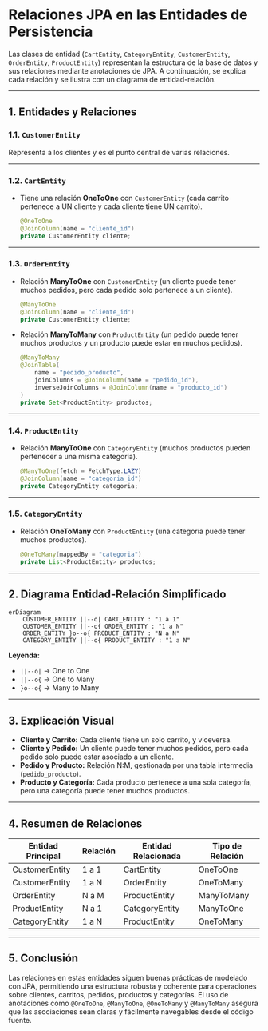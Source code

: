 # Relaciones JPA en las Entidades de Persistencia

Las clases de entidad (`CartEntity`, `CategoryEntity`, `CustomerEntity`, `OrderEntity`, `ProductEntity`) representan la estructura de la base de datos y sus relaciones mediante anotaciones de JPA. A continuación, se explica cada relación y se ilustra con un diagrama de entidad-relación.

---

## 1. Entidades y Relaciones

### 1.1. `CustomerEntity`
Representa a los clientes y es el punto central de varias relaciones.

---

### 1.2. `CartEntity`
- Tiene una relación **OneToOne** con `CustomerEntity` (cada carrito pertenece a UN cliente y cada cliente tiene UN carrito).
  ```java
  @OneToOne
  @JoinColumn(name = "cliente_id")
  private CustomerEntity cliente;
  ```

---

### 1.3. `OrderEntity`
- Relación **ManyToOne** con `CustomerEntity` (un cliente puede tener muchos pedidos, pero cada pedido solo pertenece a un cliente).
  ```java
  @ManyToOne
  @JoinColumn(name = "cliente_id")
  private CustomerEntity cliente;
  ```
- Relación **ManyToMany** con `ProductEntity` (un pedido puede tener muchos productos y un producto puede estar en muchos pedidos).
  ```java
  @ManyToMany
  @JoinTable(
      name = "pedido_producto",
      joinColumns = @JoinColumn(name = "pedido_id"),
      inverseJoinColumns = @JoinColumn(name = "producto_id")
  )
  private Set<ProductEntity> productos;
  ```

---

### 1.4. `ProductEntity`
- Relación **ManyToOne** con `CategoryEntity` (muchos productos pueden pertenecer a una misma categoría).
  ```java
  @ManyToOne(fetch = FetchType.LAZY)
  @JoinColumn(name = "categoria_id")
  private CategoryEntity categoria;
  ```

---

### 1.5. `CategoryEntity`
- Relación **OneToMany** con `ProductEntity` (una categoría puede tener muchos productos).
  ```java
  @OneToMany(mappedBy = "categoria")
  private List<ProductEntity> productos;
  ```

---

## 2. Diagrama Entidad-Relación Simplificado

```mermaid
erDiagram
    CUSTOMER_ENTITY ||--o| CART_ENTITY : "1 a 1"
    CUSTOMER_ENTITY ||--o{ ORDER_ENTITY : "1 a N"
    ORDER_ENTITY }o--o{ PRODUCT_ENTITY : "N a N"
    CATEGORY_ENTITY ||--o{ PRODUCT_ENTITY : "1 a N"
```

**Leyenda:**
- `||--o|` → One to One
- `||--o{` → One to Many
- `}o--o{` → Many to Many

---

## 3. Explicación Visual

- **Cliente y Carrito:** Cada cliente tiene un solo carrito, y viceversa.
- **Cliente y Pedido:** Un cliente puede tener muchos pedidos, pero cada pedido solo puede estar asociado a un cliente.
- **Pedido y Producto:** Relación N:M, gestionada por una tabla intermedia (`pedido_producto`).
- **Producto y Categoría:** Cada producto pertenece a una sola categoría, pero una categoría puede tener muchos productos.

---

## 4. Resumen de Relaciones

| Entidad Principal    | Relación      | Entidad Relacionada   | Tipo de Relación   |
|----------------------|--------------|-----------------------|--------------------|
| CustomerEntity       | 1 a 1        | CartEntity            | OneToOne           |
| CustomerEntity       | 1 a N        | OrderEntity           | OneToMany          |
| OrderEntity          | N a M        | ProductEntity         | ManyToMany         |
| ProductEntity        | N a 1        | CategoryEntity        | ManyToOne          |
| CategoryEntity       | 1 a N        | ProductEntity         | OneToMany          |

---

## 5. Conclusión

Las relaciones en estas entidades siguen buenas prácticas de modelado con JPA, permitiendo una estructura robusta y coherente para operaciones sobre clientes, carritos, pedidos, productos y categorías. El uso de anotaciones como `@OneToOne`, `@ManyToOne`, `@OneToMany` y `@ManyToMany` asegura que las asociaciones sean claras y fácilmente navegables desde el código fuente.
